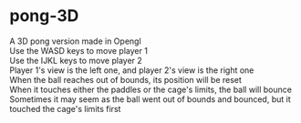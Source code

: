 # pong-3D  
A 3D pong version made in Opengl  
Use the WASD keys to move player 1  
Use the IJKL keys to move player 2  
Player 1's view is the left one, and player 2's view is the right one  
When the ball reaches out of bounds, its position will be reset  
When it touches either the paddles or the cage's limits, the ball will bounce  
Sometimes it may seem as the ball went out of bounds and bounced, but it touched the cage's limits first
